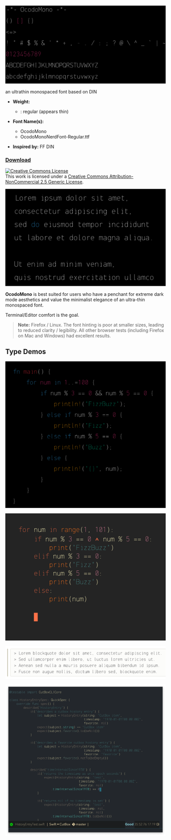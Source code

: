 ![](images/ocodo-mono.png)

an ultrathin monospaced font based on DIN

- **Weight:**
  - : regular (appears thin)

- **Font Name(s):**
  - OcodoMono
  - OcodoMonoNerdFont-Regular.ttf

- **Inspired by:** FF DIN

### [Download](https://github.com/ocodo/ocodo-mono/releases/latest)

<a rel="license" href="http://creativecommons.org/licenses/by-nc/2.5/"><img alt="Creative Commons License" style="border-width:0" src="https://i.creativecommons.org/l/by-nc/2.5/88x31.png" /></a><br />This work is licensed under a <a rel="license" href="http://creativecommons.org/licenses/by-nc/2.5/">Creative Commons Attribution-NonCommercial 2.5 Generic License</a>.

![](images/dark-lipsum.png)

**OcodoMono** is best suited for users who have a penchant for extreme dark mode aesthetics and value the minimalist elegance of an ultra-thin monospaced font.

Terminal/Editor comfort is the goal.

> **Note:** Firefox / Linux. The font hinting is poor at smaller sizes, leading to reduced clarity / legibility.  All other browser tests (including Firefox on Mac and Windows) had excellent results.

## Type Demos

![](images/rusty.png)

![](images/py.png)

![](images/light-lipsum.png)

![](images/type-demo.png)
